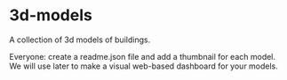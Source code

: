 # 3d-models


A collection of 3d models of buildings.

Everyone: create a readme.json file and add a thumbnail for each model. We will use later to make a visual web-based dashboard for your models.
